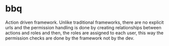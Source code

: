 # bbq
Action driven framework. Unlike traditional frameworks, there are no explicit urls and the permission handling is done by creating relationships between actions and roles and then, the roles are assigned to each user, this way the permission checks are done by the framework not by the dev.
